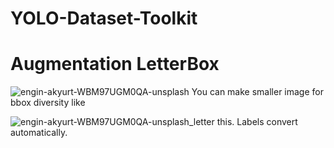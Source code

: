 # YOLO-Dataset-Toolkit

# Augmentation LetterBox

![engin-akyurt-WBM97UGM0QA-unsplash](https://user-images.githubusercontent.com/97486738/199420666-035a9ebf-f1f9-4b2e-b766-fd17b56b6322.jpg)
You can make smaller image for bbox diversity like

![engin-akyurt-WBM97UGM0QA-unsplash_letter](https://user-images.githubusercontent.com/97486738/199421470-261adba3-cc29-4604-9d7f-5caad7440c2e.jpg)
this. Labels convert automatically.
